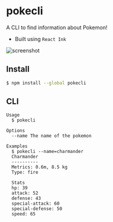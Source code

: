 # pokecli

A CLI to find information about Pokemon!

- Built using `React Ink`

![screenshot](https://i.imgur.com/3IV6kc1.png)

## Install

```bash
$ npm install --global pokecli
```

## CLI

```
Usage
  $ pokecli

Options
  --name The name of the pokemon

Examples
  $ pokecli --name=charmander
  Charmander
  ----------
  Metrics: 0.6m, 8.5 kg
  Type: fire

  Stats
  hp: 39
  attack: 52
  defense: 43
  special-attack: 60
  special-defense: 50
  speed: 65
```
